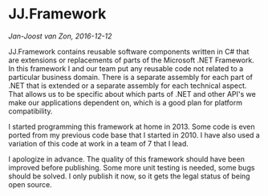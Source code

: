 ﻿# JJ.Framework

_Jan-Joost van Zon, 2016-12-12_

JJ.Framework contains reusable software components written in C# that are extensions or replacements of parts of the Microsoft .NET Framework. In this framework I and our team put any reusable code not related to a particular business domain. There is a separate assembly for each part of .NET that is extended or a separate assembly for each technical aspect. That allows us to be specific about which parts of .NET and other API's we make our applications dependent on, which is a good plan for platform compatibility.

I started programming this framework at home in 2013. Some code is even ported from my previous code base that I started in 2010. I have also used a variation of this code at work in a team of 7 that I lead.

I apologize in advance. The quality of this framework should have been improved before publishing. Some more unit testing is needed, some bugs should be solved. I only publish it now, so it gets the legal status of being open source.
